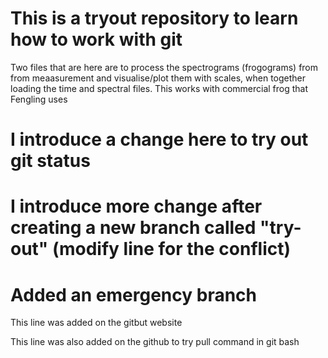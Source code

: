 # This is a tryout repository to learn how to work with git

Two files that are here are to process the spectrograms (frogograms) from from meaasurement and visualise/plot them with scales, when together loading the time and spectral files. This works with commercial frog that Fengling uses

# I introduce a change here to try out git status 

# I introduce more change after creating a new branch called "try-out" (modify line for the conflict)

# Added an emergency branch

This line was added on the gitbut website

This line was also added on the github to try pull command in git bash
